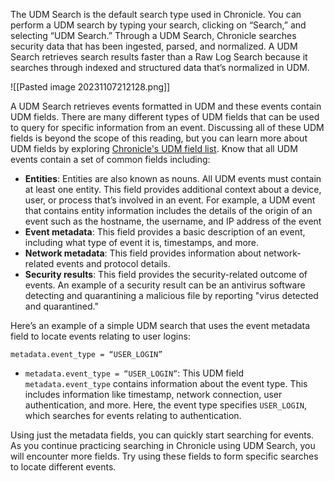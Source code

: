 The UDM Search is the default search type used in Chronicle. You can perform a UDM search by typing your search, clicking on “Search,” and selecting “UDM Search.” Through a UDM Search, Chronicle searches security data that has been ingested, parsed, and normalized. A UDM Search retrieves search results faster than a Raw Log Search because it searches through indexed and structured data that’s normalized in UDM.

![[Pasted image 20231107212128.png]]

A UDM Search retrieves events formatted in UDM and these events contain UDM fields. There are many different types of UDM fields that can be used to query for specific information from an event. Discussing all of these UDM fields is beyond the scope of this reading, but you can learn more about UDM fields by exploring [Chronicle's UDM field list](https://cloud.google.com/chronicle/docs/reference/udm-field-list). Know that all UDM events contain a set of common fields including:

- **Entities**: Entities are also known as nouns. All UDM events must contain at least one entity. This field provides additional context about a device, user, or process that’s involved in an event. For example, a UDM event that contains entity information includes the details of the origin of an event such as the hostname, the username, and IP address of the event
- **Event metadata**: This field provides a basic description of an event, including what type of event it is, timestamps, and more. 
- **Network metadata**: This field provides information about network-related events and protocol details. 
- **Security results**: This field provides the security-related outcome of events. An example of a security result can be an antivirus software detecting and quarantining a malicious file by reporting "virus detected and quarantined." 

Here’s an example of a simple UDM search that uses the event metadata field to locate events relating to user logins:

`metadata.event_type = “USER_LOGIN” `

- `metadata.event_type = “USER_LOGIN”`: This UDM field `metadata.event_type` contains information about the event type. This includes information like timestamp, network connection, user authentication, and more. Here, the event type specifies `USER_LOGIN`, which searches for events relating to authentication. 

Using just the metadata fields, you can quickly start searching for events. As you continue practicing searching in Chronicle using UDM Search, you will encounter more fields. Try using these fields to form specific searches to locate different events.